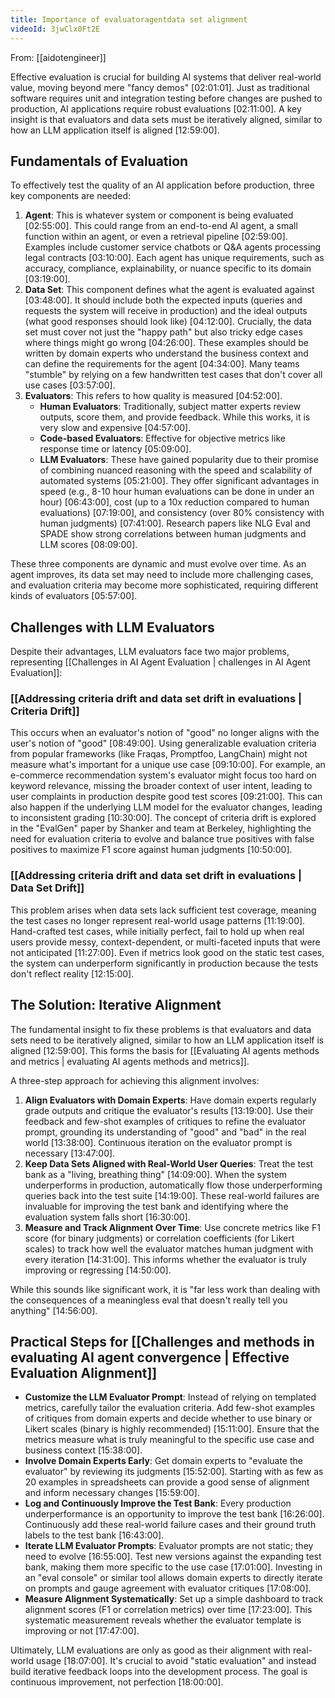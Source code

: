 ```yaml
---
title: Importance of evaluatoragentdata set alignment
videoId: 3jwClx0Ft2E
---
```


From: [[aidotengineer]] <br/> 

Effective evaluation is crucial for building AI systems that deliver real-world value, moving beyond mere "fancy demos" <a class="yt-timestamp" data-t="02:01:01">[02:01:01]</a>. Just as traditional software requires unit and integration testing before changes are pushed to production, AI applications require robust evaluations <a class="yt-timestamp" data-t="02:11:00">[02:11:00]</a>. A key insight is that evaluators and data sets must be iteratively aligned, similar to how an LLM application itself is aligned <a class="yt-timestamp" data-t="12:59:00">[12:59:00]</a>.

## Fundamentals of Evaluation

To effectively test the quality of an AI application before production, three key components are needed:

1.  **Agent**: This is whatever system or component is being evaluated <a class="yt-timestamp" data-t="02:55:00">[02:55:00]</a>. This could range from an end-to-end AI agent, a small function within an agent, or even a retrieval pipeline <a class="yt-timestamp" data-t="02:59:00">[02:59:00]</a>. Examples include customer service chatbots or Q&A agents processing legal contracts <a class="yt-timestamp" data-t="03:10:00">[03:10:00]</a>. Each agent has unique requirements, such as accuracy, compliance, explainability, or nuance specific to its domain <a class="yt-timestamp" data-t="03:19:00">[03:19:00]</a>.
2.  **Data Set**: This component defines what the agent is evaluated against <a class="yt-timestamp" data-t="03:48:00">[03:48:00]</a>. It should include both the expected inputs (queries and requests the system will receive in production) and the ideal outputs (what good responses should look like) <a class="yt-timestamp" data-t="04:12:00">[04:12:00]</a>. Crucially, the data set must cover not just the "happy path" but also tricky edge cases where things might go wrong <a class="yt-timestamp" data-t="04:26:00">[04:26:00]</a>. These examples should be written by domain experts who understand the business context and can define the requirements for the agent <a class="yt-timestamp" data-t="04:34:00">[04:34:00]</a>. Many teams "stumble" by relying on a few handwritten test cases that don't cover all use cases <a class="yt-timestamp" data-t="03:57:00">[03:57:00]</a>.
3.  **Evaluators**: This refers to how quality is measured <a class="yt-timestamp" data-t="04:52:00">[04:52:00]</a>.
    *   **Human Evaluators**: Traditionally, subject matter experts review outputs, score them, and provide feedback. While this works, it is very slow and expensive <a class="yt-timestamp" data-t="04:57:00">[04:57:00]</a>.
    *   **Code-based Evaluators**: Effective for objective metrics like response time or latency <a class="yt-timestamp" data-t="05:09:00">[05:09:00]</a>.
    *   **LLM Evaluators**: These have gained popularity due to their promise of combining nuanced reasoning with the speed and scalability of automated systems <a class="yt-timestamp" data-t="05:21:00">[05:21:00]</a>. They offer significant advantages in speed (e.g., 8-10 hour human evaluations can be done in under an hour) <a class="yt-timestamp" data-t="06:43:00">[06:43:00]</a>, cost (up to a 10x reduction compared to human evaluations) <a class="yt-timestamp" data-t="07:19:00">[07:19:00]</a>, and consistency (over 80% consistency with human judgments) <a class="yt-timestamp" data-t="07:41:00">[07:41:00]</a>. Research papers like NLG Eval and SPADE show strong correlations between human judgments and LLM scores <a class="yt-timestamp" data-t="08:09:00">[08:09:00]</a>.

These three components are dynamic and must evolve over time. As an agent improves, its data set may need to include more challenging cases, and evaluation criteria may become more sophisticated, requiring different kinds of evaluators <a class="yt-timestamp" data-t="05:57:00">[05:57:00]</a>.

## Challenges with LLM Evaluators

Despite their advantages, LLM evaluators face two major problems, representing [[Challenges in AI Agent Evaluation | challenges in AI Agent Evaluation]]:

### [[Addressing criteria drift and data set drift in evaluations | Criteria Drift]]
This occurs when an evaluator's notion of "good" no longer aligns with the user's notion of "good" <a class="yt-timestamp" data-t="08:49:00">[08:49:00]</a>. Using generalizable evaluation criteria from popular frameworks (like Fraqas, Promptfoo, LangChain) might not measure what's important for a unique use case <a class="yt-timestamp" data-t="09:10:00">[09:10:00]</a>. For example, an e-commerce recommendation system's evaluator might focus too hard on keyword relevance, missing the broader context of user intent, leading to user complaints in production despite good test scores <a class="yt-timestamp" data-t="09:21:00">[09:21:00]</a>. This can also happen if the underlying LLM model for the evaluator changes, leading to inconsistent grading <a class="yt-timestamp" data-t="10:30:00">[10:30:00]</a>. The concept of criteria drift is explored in the "EvalGen" paper by Shanker and team at Berkeley, highlighting the need for evaluation criteria to evolve and balance true positives with false positives to maximize F1 score against human judgments <a class="yt-timestamp" data-t="10:50:00">[10:50:00]</a>.

### [[Addressing criteria drift and data set drift in evaluations | Data Set Drift]]
This problem arises when data sets lack sufficient test coverage, meaning the test cases no longer represent real-world usage patterns <a class="yt-timestamp" data-t="11:19:00">[11:19:00]</a>. Hand-crafted test cases, while initially perfect, fail to hold up when real users provide messy, context-dependent, or multi-faceted inputs that were not anticipated <a class="yt-timestamp" data-t="11:27:00">[11:27:00]</a>. Even if metrics look good on the static test cases, the system can underperform significantly in production because the tests don't reflect reality <a class="yt-timestamp" data-t="12:15:00">[12:15:00]</a>.

## The Solution: Iterative Alignment

The fundamental insight to fix these problems is that evaluators and data sets need to be iteratively aligned, similar to how an LLM application itself is aligned <a class="yt-timestamp" data-t="12:59:00">[12:59:00]</a>. This forms the basis for [[Evaluating AI agents methods and metrics | evaluating AI agents methods and metrics]].

A three-step approach for achieving this alignment involves:

1.  **Align Evaluators with Domain Experts**: Have domain experts regularly grade outputs and critique the evaluator's results <a class="yt-timestamp" data-t="13:19:00">[13:19:00]</a>. Use their feedback and few-shot examples of critiques to refine the evaluator prompt, grounding its understanding of "good" and "bad" in the real world <a class="yt-timestamp" data-t="13:38:00">[13:38:00]</a>. Continuous iteration on the evaluator prompt is necessary <a class="yt-timestamp" data-t="13:47:00">[13:47:00]</a>.
2.  **Keep Data Sets Aligned with Real-World User Queries**: Treat the test bank as a "living, breathing thing" <a class="yt-timestamp" data-t="14:09:00">[14:09:00]</a>. When the system underperforms in production, automatically flow those underperforming queries back into the test suite <a class="yt-timestamp" data-t="14:19:00">[14:19:00]</a>. These real-world failures are invaluable for improving the test bank and identifying where the evaluation system falls short <a class="yt-timestamp" data-t="16:30:00">[16:30:00]</a>.
3.  **Measure and Track Alignment Over Time**: Use concrete metrics like F1 score (for binary judgments) or correlation coefficients (for Likert scales) to track how well the evaluator matches human judgment with every iteration <a class="yt-timestamp" data-t="14:31:00">[14:31:00]</a>. This informs whether the evaluator is truly improving or regressing <a class="yt-timestamp" data-t="14:50:00">[14:50:00]</a>.

While this sounds like significant work, it is "far less work than dealing with the consequences of a meaningless eval that doesn't really tell you anything" <a class="yt-timestamp" data-t="14:56:00">[14:56:00]</a>.

## Practical Steps for [[Challenges and methods in evaluating AI agent convergence | Effective Evaluation Alignment]]

*   **Customize the LLM Evaluator Prompt**: Instead of relying on templated metrics, carefully tailor the evaluation criteria. Add few-shot examples of critiques from domain experts and decide whether to use binary or Likert scales (binary is highly recommended) <a class="yt-timestamp" data-t="15:11:00">[15:11:00]</a>. Ensure that the metrics measure what is truly meaningful to the specific use case and business context <a class="yt-timestamp" data-t="15:38:00">[15:38:00]</a>.
*   **Involve Domain Experts Early**: Get domain experts to "evaluate the evaluator" by reviewing its judgments <a class="yt-timestamp" data-t="15:52:00">[15:52:00]</a>. Starting with as few as 20 examples in spreadsheets can provide a good sense of alignment and inform necessary changes <a class="yt-timestamp" data-t="15:59:00">[15:59:00]</a>.
*   **Log and Continuously Improve the Test Bank**: Every production underperformance is an opportunity to improve the test bank <a class="yt-timestamp" data-t="16:26:00">[16:26:00]</a>. Continuously add these real-world failure cases and their ground truth labels to the test bank <a class="yt-timestamp" data-t="16:43:00">[16:43:00]</a>.
*   **Iterate LLM Evaluator Prompts**: Evaluator prompts are not static; they need to evolve <a class="yt-timestamp" data-t="16:55:00">[16:55:00]</a>. Test new versions against the expanding test bank, making them more specific to the use case <a class="yt-timestamp" data-t="17:01:00">[17:01:00]</a>. Investing in an "eval console" or similar tool allows domain experts to directly iterate on prompts and gauge agreement with evaluator critiques <a class="yt-timestamp" data-t="17:08:00">[17:08:00]</a>.
*   **Measure Alignment Systematically**: Set up a simple dashboard to track alignment scores (F1 or correlation metrics) over time <a class="yt-timestamp" data-t="17:23:00">[17:23:00]</a>. This systematic measurement reveals whether the evaluator template is improving or not <a class="yt-timestamp" data-t="17:47:00">[17:47:00]</a>.

Ultimately, LLM evaluations are only as good as their alignment with real-world usage <a class="yt-timestamp" data-t="18:07:00">[18:07:00]</a>. It's crucial to avoid "static evaluation" and instead build iterative feedback loops into the development process. The goal is continuous improvement, not perfection <a class="yt-timestamp" data-t="18:00:00">[18:00:00]</a>.